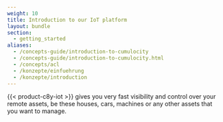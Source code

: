 ```yaml
---
weight: 10
title: Introduction to our IoT platform
layout: bundle
section: 
  - getting_started
aliases:
  - /concepts-guide/introduction-to-cumulocity
  - /concepts-guide/introduction-to-cumulocity.html
  - /concepts/acl
  - /konzepte/einfuehrung
  - /konzepte/introduction
---
```


{{< product-c8y-iot >}} gives you very fast visibility and control over your remote assets, be these houses, cars, machines or any other assets that you want to manage.
